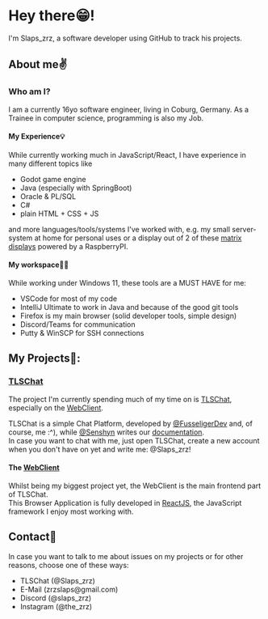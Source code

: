 <h1>Hey there😁!</h1>
<p>I'm Slaps_zrz, a software developer using GitHub to track his projects.</p>

<h2>About me✌</h2>
<h3>Who am I?</h3>
<p>I am a currently 16yo software engineer, living in Coburg, Germany.<b3/> As a Trainee in computer science, programming is also my Job.</p>

<h4>My Experience💡</h4>
<p>While currently working much in JavaScript/React, I have experience in many different topics like
  <ul>
    <li>Godot game engine</li>
    <li>Java (especially with SpringBoot)</li>
    <li>Oracle & PL/SQL</li>
    <li>C#</li>
    <li>plain HTML + CSS + JS</li>
  </ul>
  and more languages/tools/systems I've worked with, e.g. my small server-system at home for personal uses or a display out of 2 of these <a href="https://www.waveshare.com/rgb-matrix-p3-64x64.htm">matrix displays</a> powered by a RaspberryPI.
</p>

<h4>My workspace👨‍💻</h4>
<p>While working under Windows 11, these tools are a MUST HAVE for me:</p>
<ul>
  <li>VSCode for most of my code</li>
  <li>IntelliJ Ultimate to work in Java and because of the good git tools</li>
  <li>Firefox is my main browser (solid developer tools, simple design)</li>
  <li>Discord/Teams for communication</li>
  <li>Putty & WinSCP for SSH connections</li>
</ul>

<h2>My Projects🤩:</h2>
<h3><a href="https://tls.chat">TLSChat</a></h3>
<div>
  <p>The project I'm currently spending much of my time on is <a href="https://github.com/TLSChat">TLSChat</a>, especially on the <a href="https://github.com/TLSChat/WebClient">WebClient</a>.</p>
  <p>TLSChat is a simple Chat Platform, developed by <a href="https://github.com/FusseligerDev">@FusseligerDev</a> and, of course, me :^), while <a href="https://github.com/Senshyn">@Senshyn</a> writes our <a href="https://coda.io/d/Dokumentation-tls-chat_dS5d24P2ri5/">documentation</a>.<br/> In case you want to chat with me, just open TLSChat, create a new account when you don't have on yet and write me: @Slaps_zrz!</p>
  <div>
    <h4>The <a href="https://github.com/TLSChat/WebClient">WebClient</a></h4>
    <p>Whilst being my biggest project yet, the WebClient is the main frontend part of TLSChat.<br/>
      This Browser Application is fully developed in <a href="https://react.dev/">ReactJS</a>, the JavaScript framework I enjoy most working with.
    </p>
  </div>
</div>

<h2>Contact📝</h2>
<p>In case you want to talk to me about issues on my projects or for other reasons, choose one of these ways:</a>
<ul>
  <li>TLSChat (@Slaps_zrz)</li>
  <li>E-Mail (zrzslaps@gmail.com)</li>
  <li>Discord (@slaps_zrz)</li>
  <li>Instagram (@the_zrz)</li>
</ul>
